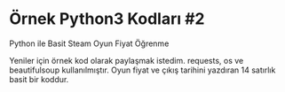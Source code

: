 # Örnek Python3 Kodları #2
Python ile Basit Steam Oyun Fiyat Öğrenme

Yeniler için örnek kod olarak paylaşmak istedim. requests, os ve beautifulsoup kullanılmıştır. Oyun fiyat ve çıkış tarihini yazdıran 14 satırlık basit bir koddur.

